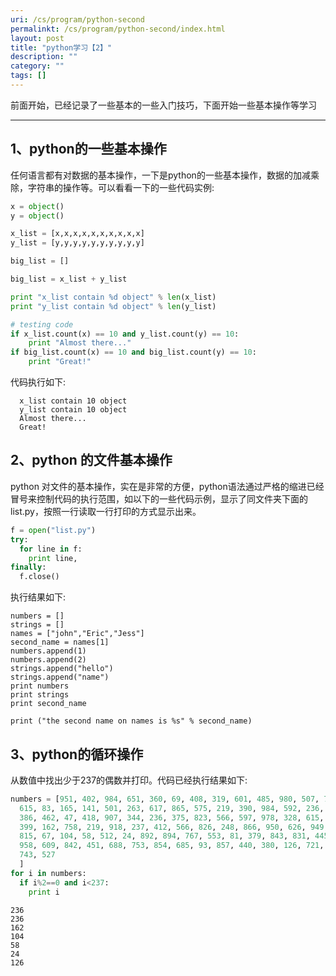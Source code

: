 ```yaml
---
uri: /cs/program/python-second
permalinkt: /cs/program/python-second/index.html
layout: post
title: "python学习【2】"
description: ""
category: ""
tags: []
---
```


前面开始，已经记录了一些基本的一些入门技巧，下面开始一些基本操作等学习

--------

## 1、python的一些基本操作

任何语言都有对数据的基本操作，一下是python的一些基本操作，数据的加减乘除，字符串的操作等。可以看看一下的一些代码实例:

``` python
x = object()
y = object()

x_list = [x,x,x,x,x,x,x,x,x,x]
y_list = [y,y,y,y,y,y,y,y,y,y]

big_list = []

big_list = x_list + y_list

print "x_list contain %d object" % len(x_list)
print "y_list contain %d object" % len(y_list)

# testing code
if x_list.count(x) == 10 and y_list.count(y) == 10:
	print "Almost there..."
if big_list.count(x) == 10 and big_list.count(y) == 10:
	print "Great!"
```

代码执行如下:

```
  x_list contain 10 object
  y_list contain 10 object
  Almost there...
  Great!
```

## 2、python 的文件基本操作

python 对文件的基本操作，实在是非常的方便，python语法通过严格的缩进已经冒号来控制代码的执行范围，如以下的一些代码示例，显示了同文件夹下面的list.py，按照一行读取一行打印的方式显示出来。

```python
f = open("list.py")
try:
  for line in f:
    print line,
finally:
  f.close()

```

执行结果如下:

```
numbers = []
strings = []
names = ["john","Eric","Jess"]
second_name = names[1]
numbers.append(1)
numbers.append(2)
strings.append("hello")
strings.append("name")
print numbers
print strings
print second_name

print ("the second name on names is %s" % second_name)

```

## 3、python的循环操作

从数值中找出少于237的偶数并打印。代码已经执行结果如下:

```python
numbers = [951, 402, 984, 651, 360, 69, 408, 319, 601, 485, 980, 507, 725, 547, 544,
  615, 83, 165, 141, 501, 263, 617, 865, 575, 219, 390, 984, 592, 236, 105, 942, 941,
  386, 462, 47, 418, 907, 344, 236, 375, 823, 566, 597, 978, 328, 615, 953, 345,
  399, 162, 758, 219, 918, 237, 412, 566, 826, 248, 866, 950, 626, 949, 687, 217,
  815, 67, 104, 58, 512, 24, 892, 894, 767, 553, 81, 379, 843, 831, 445, 742, 717,
  958, 609, 842, 451, 688, 753, 854, 685, 93, 857, 440, 380, 126, 721, 328, 753, 470,
  743, 527
  ]
for i in numbers:
  if i%2==0 and i<237:
    print i
```

```
236
236
162
104
58
24
126
```


